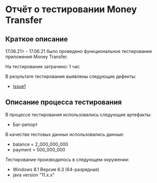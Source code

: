# Отчёт о тестировании Money Transfer

## Краткое описание

17.06.21> - 17.06.21 было проведено функциональное тестирование приложения Money Transfer.

На тестирование затрачено: 1 час

В результате тестирования выявлены следующие дефекты:
* [Issue1](https://github.com/tatyana24fomina/task2-MoneyTransfer/issues/1)

## Описание процесса тестирования

В процессе тестирования использовались следующие артефакты:
* Баг-репорт

В качестве тестовых данных использовались данные:
* balance = 2_000_000_000
* payment = 500_000_000

Тестирование производилось в следующем окружении:
* Windows 8.1 Версия 6.3 (64-разрядная)
* java version "11.x.x"